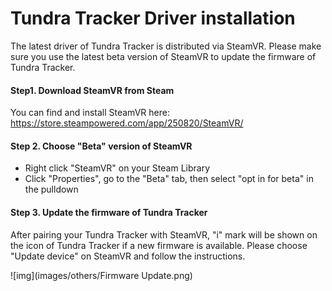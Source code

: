 # Tundra Tracker Driver installation

The latest driver of Tundra Tracker is distributed via SteamVR. Please make sure you use the latest beta version of SteamVR to update the firmware of Tundra Tracker.

#### Step1. Download SteamVR from Steam

You can find and install SteamVR here: https://store.steampowered.com/app/250820/SteamVR/



#### Step 2. Choose "Beta" version of SteamVR

- Right click "SteamVR" on your Steam Library
- Click "Properties", go to the "Beta" tab, then select "opt in for beta" in the pulldown



#### Step 3. Update the firmware of Tundra Tracker

After pairing your Tundra Tracker with SteamVR, "i" mark will be shown on the icon of Tundra Tracker if a new firmware is available. Please choose "Update device" on SteamVR and follow the instructions.

![img](images/others/Firmware Update.png)
